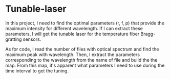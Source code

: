 # Tunable-laser
In this project, I need to find the optimal parameters (r, f, p) that provide the maximum intensity for different wavelength. If I can extract these parameters, I will get the tunable laser for the temperature fiber Bragg-gratting sensors.

As for code, I read the number of files with optical spectrum and find the maximum peak with wavelength. Then, I extract the parameters corresponding to the wavelength from the name of file and build the the map. From this map, it's apparent what parameters I need to use during the time interval to get the tuning.
